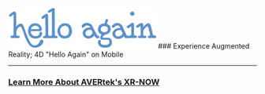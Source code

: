 <img src="images/HelloAgain_Logo-CMYK-3.png" width=300>
### Experience Augmented Reality; 4D "Hello Again" on Mobile <!-- Loads <model-viewer> for old browsers like IE11: -->
<script nomodule="" src="https://unpkg.com/@google/model-viewer/dist/model-viewer-legacy.js">
  </script>

  <!-- The following libraries and polyfills are recommended to maximize browser support -->  
  <!-- REQUIRED: Web Components polyfill to support Edge and Firefox < 63 -->
  <script src="https://unpkg.com/@webcomponents/webcomponentsjs/webcomponents-loader.js"></script>

  <!-- OPTIONAL: Intersection Observer polyfill for better performance in Safari and IE11 -->
  <script src="https://unpkg.com/intersection-observer/intersection-observer.js"></script>

  <!-- OPTIONAL: Resize Observer polyfill improves resize behavior in non-Chrome browsers -->
  <script src="https://unpkg.com/resize-observer-polyfill/dist/ResizeObserver.js"></script>

  <!-- OPTIONAL: Fullscreen polyfill is required for experimental AR features in Canary -->
  <!--<script src="https://unpkg.com/fullscreen-polyfill/dist/fullscreen.polyfill.js"></script>-->

  <!-- OPTIONAL: Include prismatic.js for Magic Leap support -->
  <!--<script src="https://unpkg.com/@magicleap/prismatic/prismatic.min.js"></script>-->
  <link rel="stylesheet" href="demo-styles.css" />
<script src="https://unpkg.com/@webcomponents/webcomponentsjs@2.1.3/webcomponents-loader.js"></script>
    <script src="https://unpkg.com/intersection-observer@0.5.1/intersection-observer.js"></script>
    <script src="https://unpkg.com/resize-observer-polyfill@1.5.0/dist/ResizeObserver.js"></script>
    <script src="https://unpkg.com/fullscreen-polyfill@1.0.2/dist/fullscreen.polyfill.js"></script>
    <script src="https://unpkg.com/@magicleap/prismatic/prismatic.min.js"></script>
    <script src="https://unpkg.com/focus-visible@5.0.2/dist/focus-visible.js" defer></script>
  </head>
  <body>
    <script>
      function Sync(selector, audioSelector) {
        var modelViewer = document.querySelector(selector);
        var sound = document.querySelector(audioSelector);
        var playRequest = document.querySelector("#overlay");

        sound.addEventListener("timeupdate", () => {
          modelViewer.currentTime = sound.currentTime;
          console.log("modelViewer time: " + modelViewer.currentTime);
        });

        sound.addEventListener("pause", () => {
          modelViewer.pause();
        });

        sound.addEventListener("play", () => {
          modelViewer.play();

          playRequest.classList.add("hide");
        });

        document.addEventListener("visibilitychange", () => {
          if (document.visibilityState !== "visible") {
            sound.pause();
          }
        });

        var promise = sound.play();
        if (promise !== undefined) {
          promise
            .then(_ => {
              console.log("Autoplay has worked");
              playRequest.classList.add("hide");
            })
            .catch(error => {
              // Show a "Play" button so that user can start playback.
              console.log("Autoplay has not worked");

              // show the modal dialogue to play this
              playRequest.classList.remove("hide");
            });
        }

        /*
        // this was needed because modelViewer.currentTime does not update when paused
        // https://github.com/google/model-viewer/issues/1113
        function enforceTime() {
          if (modelViewer === undefined)
            modelViewer = document.querySelector(selector);

          if (sound.paused) modelViewer.currentTime = sound.currentTime;

          // need to enforce play
          if (modelViewer.paused && typeof modelViewer.play === "function")
            modelViewer.play();

          requestAnimationFrame(enforceTime);
        }

        requestAnimationFrame(enforceTime);
        */
      }

      function playNow() {
        var playRequest = document.querySelector("#overlay");
        playRequest.classList.add("hide");

        var sound = document.querySelector("#sound");
        sound.play();
      }

      function jumpTo(time) {
        var sound = document.querySelector("#sound");
        sound.currentTime = time;
      }
    </script>

    <div id="overlay" class="show">
      <div id="request-press-play">
        <button onclick="playNow()">
          Start Audio Playback<br />(needs user interaction)
        </button>
      </div>
    </div>

    <div id="card">
<model-viewer camera-controls camera-orbit="180deg 90deg 100%" autoplay animation-name="" id="reveal" loading="eager" src="Models/Hello Again_Test_02.glb?sound=Sound/MP3_Hello Again_Test_with background music.mp3" ar="" ar-modes="scene-viewer webxr quick-look" ios-src="Models/HelloAgain.reality" alt="helloagain TEST 2" auto-rotate-delay="0" ar-scale="auto" camera-controls="" style="width: 100%; height: 600px" exposure="0.95"> <button slot="ar-button" style="background-color: white; border-radius: 8px; border: 1 px solid black; position: absolute; top: 20px; right: 20px; "> 👋 AR Click Here </button>
  

</model-viewer>
<section class="attribution">
        <div>
          <span>
            <h1>Cute Penguin</h1>
            <span>
              <audio controls autoplay loop id="sound">
                <source src="Sound/MP3_Hello Again_Test_with background music.mp3"/>
              </audio
            ></span>
          </span>
        </div>
        <div id="timesteps">
          <button onclick="jumpTo(0)">0s</button>
          <button onclick="jumpTo(5)">5s</button>
          <button onclick="jumpTo(10)">10s</button>
          <button onclick="jumpTo(15)">15s</button>
          <button onclick="jumpTo(20)">20s</button>
        </div>
      </section>

      <script>
        window.addEventListener("load", () => {
          Sync("#model-viewer", "#sound");
        });
      </script>
    </div>

<script>
/**
* Function that registers a click on an outbound link in Analytics.
* This function takes a valid URL string as an argument, and uses that URL string
* as the event label. Setting the transport method to 'beacon' lets the hit be sent
* using 'navigator.sendBeacon' in browser that support it.
*/
var getOutboundLink = function(url) {
  gtag('event', 'click', {
    'event_category': 'outbound',
    'event_label': url,
    'transport_type': 'beacon',
    'event_callback': function(){document.location = url;}
  });
}
</script>

<!-- Loads <model-viewer> for modern browsers: -->
 <script type="module" src="https://unpkg.com/@google/model-viewer/dist/model-viewer.js">
  </script>
<script nomodule="" src="https://unpkg.com/@google/model-viewer/dist/model-viewer-legacy.js"></script>
<script src="{{ "/assets/js/scale.fix.js" | relative_url }}"></script>

<!-- Loads <model-viewer> for modern browsers: -->
 <script type="module" src="https://unpkg.com/@google/model-viewer/dist/model-viewer.js">
  </script>
<script nomodule="" src="https://unpkg.com/@google/model-viewer/dist/model-viewer-legacy.js"></script>

---

### <a href="https://avertek.net/xr-now" onclick="getOutboundLink('https://avertek.net/xr-now'); return false;">Learn More About AVERtek's XR-NOW</a> 
  <br><br>
